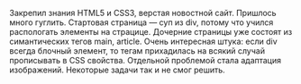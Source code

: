 
Закрепил знания HTML5 и CSS3, верстая новостной сайт. Пришлось много гуглить. Стартовая страница — суп из div, потому что учился распологать элементы на страцице. 
 Дочерние страницы уже состоят из симантических тегов main, article. 
Очень интересная штука: если div всегда блочный элемент, то тегам прихадилась на всякий случай прописывать в CSS свойства.
Отдельной проблемой стала адаптация изображений. Некоторые задачи так и не смог решить.
